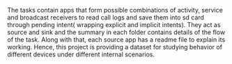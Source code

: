 The tasks contain apps that form possible combinations of activity, service and broadcast receivers to read call logs and save them into sd card through pending intent( wrapping explicit and implicit intents). They act as source and sink and the summary in each folder contains details of the flow of the task. Along with that, each source app has a readme file to explain its working. Hence, this project is providing a dataset for studying behavior of different devices under different internal scenarios. 